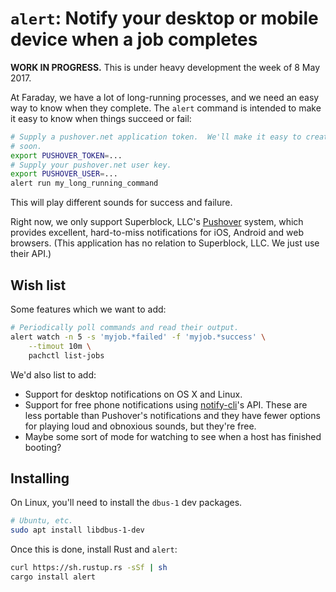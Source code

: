 # `alert`: Notify your desktop or mobile device when a job completes

**WORK IN PROGRESS.** This is under heavy development the week of 8 May 2017.

At Faraday, we have a lot of long-running processes, and we need an easy way to
know when they complete. The `alert` command is intended to make it easy to know
when things succeed or fail:

```sh
# Supply a pushover.net application token.  We'll make it easy to create these
# soon.
export PUSHOVER_TOKEN=...
# Supply your pushover.net user key.
export PUSHOVER_USER=...
alert run my_long_running_command
```

This will play different sounds for success and failure.

Right now, we only support Superblock, LLC's [Pushover][] system, which provides
excellent, hard-to-miss notifications for iOS, Android and web browsers.
(This application has no relation to Superblock, LLC. We just use their API.)

[Pushover]: https://pushover.net/

## Wish list

Some features which we want to add:

```sh
# Periodically poll commands and read their output.
alert watch -n 5 -s 'myjob.*failed' -f 'myjob.*success' \
    --timout 10m \
    pachctl list-jobs
```

We'd also list to add:

- Support for desktop notifications on OS X and Linux.
- Support for free phone notifications using [notify-cli][]'s API.  These
  are less portable than Pushover's notifications and they have fewer options
  for playing loud and obnoxious sounds, but they're free.
- Maybe some sort of mode for watching to see when a host has finished booting?

[notify-cli]: https://github.com/mashlol/notify

## Installing

On Linux, you'll need to install the `dbus-1` dev packages.

```sh
# Ubuntu, etc.
sudo apt install libdbus-1-dev
```

Once this is done, install Rust and `alert`:

```sh
curl https://sh.rustup.rs -sSf | sh
cargo install alert
```

